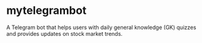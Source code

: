 # mytelegrambot
A Telegram bot that helps users with daily general knowledge (GK) quizzes and provides updates on stock market trends.
